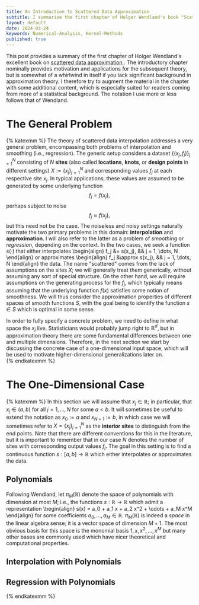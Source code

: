 ```yaml
---
title: An Introduction to Scattered Data Approximation
subtitle: I summarize the first chapter of Holger Wendland's book "Scattered Data Approximation", which I augment with some background on polynomial interpolation and splines.
layout: default
date: 2024-03-24
keywords: Numerical-Analysis, Kernel-Methods
published: true
---
```


This post provides a summary of the first chapter of Holger Wendland's
excellent book on
[scattered data approximation ](https://www.cambridge.org/core/books/scattered-data-approximation/980EEC9DBC4CAA711D089187818135E3). The introductory chapter nominally provides motivation
and applications for the subsequent theory, but is somewhat of a whirlwind in
itself if you lack significant background in approximation theory. I therefore
try to augment the material in the chapter with some additional content,
which is especially suited for readers coming from more of a statistical
background. The notation I use more or less follows that of Wendland.

# The General Problem
{% katexmm %}
The theory of scattered data interpolation addresses a very general problem,
encompassing both problems of interpolation and smoothing (i.e., regression).
The generic setup considers a dataset $\{(x_j, f_j)\}_{j=1}^{N}$ consisting of
$N$ **sites** (also called **locations**, **knots**, or **design points** in
different settings) $X := \{x_j\}_{j=1}^{N}$ and
corresponding values $f_j$ at each respective site $x_j$. In typical applications,
these values are assumed to be generated by some underlying function
$$
f_j = f(x_j),
$$
perhaps subject to noise
$$
f_j \approx f(x_j),
$$
but this need not be the case. The noiseless and noisy settings naturally
motivate the two primary problems in this domain: **interpolation** and
**approximation**. I will also refer to the latter as a problem of *smoothing*
or *regression*, depending on the context. In the two cases, we seek a function
$s(\cdot)$ that either interpolates
\begin{align}
f_j &= s(x_j), && j = 1, \dots, N
\end{align}
or approximates
\begin{align}
f_j &\approx s(x_j), && j = 1, \dots, N
\end{align}
the data. The name "scattered" comes from the lack of assumptions on the sites
$X$; we will generally treat them generically, without assuming any sort of special
structure. On the other hand, we will require assumptions on the generating
process for the $f_j$, which typically means assuming that the underlying function
$f(x)$ satisfies some notion of smoothness. We will thus consider
the approximation properties of different spaces of smooth functions $S$, with
the goal being to identify the function $s \in S$ which is optimal in some sense.

In order to fully specify a concrete problem, we need to define in what space
the $x_j$ live. Statisticians would probably jump right to $\mathbb{R}^d$, but
in approximation theory there are some fundamental differences between one and
multiple dimensions. Therefore, in the next section we start by discussing the
concrete case of a one-dimensional input space, which will be used to motivate
higher-dimensional generalizations later on.  
{% endkatexmm %}

# The One-Dimensional Case
{% katexmm %}
In this section we will assume that $x_j \in \mathbb{R}$; in particular,
that $x_j \in (a, b)$ for all $j = 1, \dots, N$ for some $a < b$. It will
sometimes be useful to extend the notation as $x_0 := a$ and $x_{N+1} := b$,
in which case we will sometimes refer to $X = \{x_j\}_{j=1}^{N}$ as the
**interior sites** to distinguish from the end points. Note that there are
different conventions for this in the literature, but it is important to remember
that in our case $N$ denotes the number of sites with corresponding output
values $f_j$. The goal in this setting is to find a continuous function
$s: [a,b] \to \mathbb{R}$ which either interpolates or approximates the data.

## Polynomials
Following Wendland, let $\pi_M(\mathbb{R})$ denote the space of polynomials with
dimension at most $M$; i.e., the functions $s: \mathbb{R} \to \mathbb{R}$ which
admit a representation
\begin{align}
s(x) = a_0 + a_1 x + a_2 x^2 + \cdots + a_M x^M
\end{align}
for some coefficients $a_0, \dots, a_M \in \mathbb{R}$. $\pi_M(\mathbb{R})$ is
indeed a *space* in the linear algebra sense; it is a vector space of dimension
$M+1$. The most obvious basis for this space is the monomial basis
$1, x, x^2, \dots, x^M$ but many other bases are commonly used which have
nicer theoretical and computational properties.

## Interpolation with Polynomials 

## Regression with Polynomials





{% endkatexmm %}
